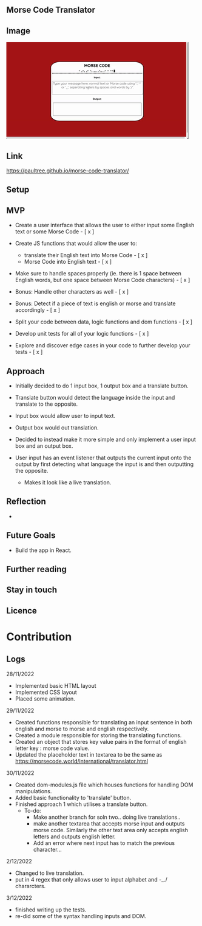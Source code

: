 ## Morse Code Translator

## Image

![Alt Text](./project-demo.gif)

## Link

https://paultree.github.io/morse-code-translator/

## Setup

## MVP

- Create a user interface that allows the user to either input some English text or some Morse Code - [ x ]
- Create JS functions that would allow the user to:

  - translate their English text into Morse Code - [ x ]
  - Morse Code into English text - [ x ]

- Make sure to handle spaces properly (ie. there is 1 space between English words, but one space between Morse Code characters) - [ x ]

- Bonus: Handle other characters as well - [ x ]
- Bonus: Detect if a piece of text is english or morse and translate accordingly - [ x ]

- Split your code between data, logic functions and dom functions - [ x ]
- Develop unit tests for all of your logic functions - [ x ]
- Explore and discover edge cases in your code to further develop your tests - [ x ]

## Approach

- Initially decided to do 1 input box, 1 output box and a translate button.
- Translate button would detect the language inside the input and translate to the opposite.
- Input box would allow user to input text.
- Output box would out translation.

- Decided to instead make it more simple and only implement a user input box and an output box.
- User input has an event listener that outputs the current input onto the output by first detecting what language the input is and then outputting the opposite.
  - Makes it look like a live translation.

## Reflection

-

## Future Goals

- Build the app in React.

## Further reading

## Stay in touch

## Licence

# Contribution

## Logs

28/11/2022

- Implemented basic HTML layout
- Implemented CSS layout
- Placed some animation.

29/11/2022

- Created functions responsible for translating an input sentence in both english and morse to morse and english respectively.
- Created a module responsible for storing the translating functions.
- Created an object that stores key value pairs in the format of english letter key : morse code value.
- Updated the placeholder text in textarea to be the same as https://morsecode.world/international/translator.html

30/11/2022

- Created dom-modules.js file which houses functions for handling DOM manipulations.
- Added basic functionality to 'translate' button.
- Finished approach 1 which utilises a translate button.
  - To-do:
    - Make another branch for soln two.. doing live translations..
    - make another textarea that accepts morse input and outputs morse code. Similarly the other text area only accepts english letters and outputs english letter.
    - Add an error where next input has to match the previous character...

2/12/2022

- Changed to live translation.
- put in 4 regex that only allows user to input alphabet and -\_./ chararcters.

3/12/2022

- finished writing up the tests.
- re-did some of the syntax handling inputs and DOM.
